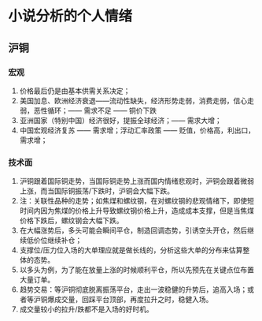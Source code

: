 # 小说分析的个人情绪

## 沪铜

### 宏观

1. 价格最后仍是由基本供需关系决定；
2. 美国加息、欧洲经济衰退——流动性缺失，经济形势走弱，消费走弱，信心走弱，恶性循环；—— 需求不足 —— 铜价下跌
3. 亚洲国家（特别中国）经济很好，提振全球经济；—— 需求大增；
4. 中国宏观经济复苏 —— 需求增；浮动汇率政策 —— 贬值，价格高，利出口，需求增；

### 技术面

1. 沪铜跟着国际铜走势，当国际铜走势上涨而国内情绪悲观时，沪铜会跟着微弱上涨，而当国际铜振荡/下跌时，沪铜会大幅下跌。
2. 注：关联性品种的走势；如焦煤和螺纹钢，在对螺纹钢的悲观情绪下，即使短时间内因为焦煤的价格上升导致螺纹钢价格上升，造成成本支撑，但是当焦煤价格下跌后，螺纹钢会大幅下跌。
3. 在大幅涨势后，多头可能会瞬间平仓，制造回调态势，引诱空头开仓，然后继续低价位继续补仓；
4. 支撑位/压力位入场的大单理应就是做长线的，分析这些大单的分布来估算整体的态势。
5. 以多头为例，为了能在放量上涨的时候顺利平仓，所以先预先在关键点位布置大量订单。
6. 趋势交易：等沪铜彻底脱离振荡平台，走出一波稳健的升势后，追高入场；或者等沪铜爆成交量，回踩平台顶部，再度拉升之时，稳健入场。
7. 成交量较小的拉升/跌都不是入场的好时机。




